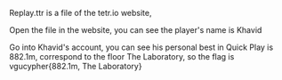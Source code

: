 

Replay.ttr is a file of the tetr.io website,

Open the file in the website, you can see the player's name is Khavid

Go into Khavid's account, you can see his personal best in Quick Play is
882.1m, correspond to the floor The Laboratory, so the flag is
vgucypher{882.1m, The Laboratory}



